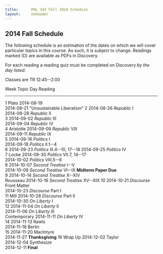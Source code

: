 ```yaml
---
title:      PHL 343 Fall 2014 Schedule
layout:     noheader
---
```


## 2014 Fall Schedule ##

The following schedule is an estimation of the dates on which we will
cover particular topics in this course. As such, it is subject to
change. Readings marked (D) are available as PDFs in Discovery.

For each reading a reading quiz must be completed on
Discovery *by the day listed*.

Classes are TR 12:45--2:00


Week    Topic         Day         Reading
------- ------------- ----------- -------------------------------------
1       Plato         2014-08-19  
                      2014-08-21  "Unsustainable Liberalism"
2                     2014-08-26  *Republic* I                 
                      2014-08-28  *Republic* II                
3                     2014-09-02  *Republic* III               
                      2014-09-04  *Republic* IV                
4       Aristotle     2014-09-09  *Republic* VIII              
                      2014-09-11  *Republic* IX                
5                     2014-09-16  *Politics* I                 
                      2014-09-18  *Politics* II.1--4           
6                     2014-09-23  *Politics* III.4--10, 17--18 
                      2014-09-25  *Politics* IV                
7       Locke         2014-09-30  *Politics* VII.7, 14--17     
                      2014-10-02  *Politics* VIII.5--6         
8                     2014-10-07  *Second Treatise* I--V       
                      2014-10-09  *Second Treatise* VI--IX
                                  **Midterm Paper Due**     
9                     2014-10-14  *Second Treatise* X--XIV        
        Rousseau      2014-10-16  *Second Treatise* XV--XIX
10                    2014-10-21  *Discourse* Front Matter     
                      2014-10-23  *Discourse* Part I           
11      Mill          2014-10-28  *Discourse* Part II          
                      2014-10-30  *On Liberty* I               
12                    2014-11-04  *On Liberty* II              
                      2014-11-06  *On Liberty* III             
        Contemporary  2014-11-11  *On Liberty* IV              
14                    2014-11-13  Rawls                        
                      2014-11-18  Berlin                       
15                    2014-11-20  MacIntyre                    
                      2014-11-27  **Thanksgiving**
16      Wrap Up       2014-12-02  Taylor            
                      2014-12-04  Synthesize                   
                      2014-12-11  **Final**


